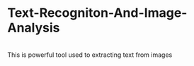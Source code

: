 # Text-Recogniton-And-Image-Analysis
<br>
This is powerful tool used to extracting text from images
